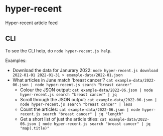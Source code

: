 # hyper-recent

Hyper-recent article feed

## CLI

To see the CLI help, do `node hyper-recent.js help`.

Examples:

- Download the data for Janurary 2022: `node hyper-recent.js download 2022-01-01 2022-01-31 > example-data/2022-01.json`
- What articles in June match 'breast cancer'? `cat example-data/2022-06.json | node hyper-recent.js search "breast cancer"`
    - Colour the JSON output: `cat example-data/2022-06.json | node hyper-recent.js search "breast cancer" | jq`
    - Scroll through the JSON output: `cat example-data/2022-06.json | node hyper-recent.js search "breast cancer" | less`
    - Count the articles: `cat example-data/2022-06.json | node hyper-recent.js search "breast cancer" | jq "length"`
    - Get a short list of just the article titles: `cat example-data/2022-06.json | node hyper-recent.js search "breast cancer" | jq "map(.title)"`

